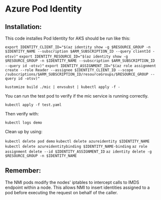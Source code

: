 # Azure Pod Identity

## Installation: 

This code installes Pod Identity for AKS
should be run like this:

`export IDENTITY_CLIENT_ID="$(az identity show -g $RESOURCE_GROUP -n $IDENTITY_NAME --subscription $ARM_SUBSCRIPTION_ID --query clientId -otsv)"`
`export IDENTITY_RESOURCE_ID="$(az identity show -g $RESOURCE_GROUP -n $IDENTITY_NAME --subscription $ARM_SUBSCRIPTION_ID --query id -otsv)"`
`export IDENTITY_ASSIGNMENT_ID="$(az role assignment create --role Reader --assignee $IDENTITY_CLIENT_ID --scope /subscriptions/$ARM_SUBSCRIPTION_ID/resourceGroups/$RESOURCE_GROUP --query id -otsv)"`

`kustomize build ./mic | envsubst | kubectl apply -f -`

You can run the test pod to verify if the mic service is running correctly.

`kubectl apply -f test.yaml`

Then verify with:

`kubectl logs demo`

Clean up by using:

`kubectl delete pod demo`
`kubectl delete azureidentity $IDENTITY_NAME`
`kubectl delete azureidentitybinding $IDENTITY_NAME-binding`
`az role assignment delete --id $IDENTITY_ASSIGNMENT_ID`
`az identity delete -g $RESOURCE_GROUP -n $IDENTITY_NAME`

## Remember: 

The NMI pods modify the nodes' iptables to intercept calls to IMDS endpoint within a node. This allows NMI to insert identities assigned to a pod before executing the request on behalf of the caller.
